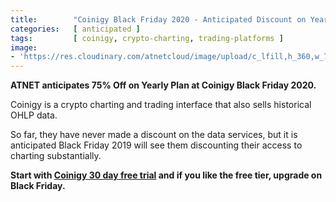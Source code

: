 ```yaml
---
title:        "Coinigy Black Friday 2020 - Anticipated Discount on Yearly Plan"
categories:   [ anticipated ]
tags:         [ coinigy, crypto-charting, trading-platforms ]
image:
- 'https://res.cloudinary.com/atnetcloud/image/upload/c_lfill,h_360,w_700/v1588053657/atnet/altcoin-wallets/Screen_Shot_2020-04-28_at_12.57.04_kgpitv.jpg'
---
```


**ATNET anticipates 75% Off on Yearly Plan at Coinigy Black Friday 2020.**

Coinigy is a crypto charting and trading interface that also sells historical OHLP data.

So far, they have never made a discount on the data services, but it is anticipated Black Friday 2019 will see them discounting their access to charting substantially.

<b>Start with <a rel="nofollow" href="https://www.coinigy.com/?r=4bee056c">Coinigy 30 day free trial</a> and if you like the free tier, upgrade on Black Friday.</b>
